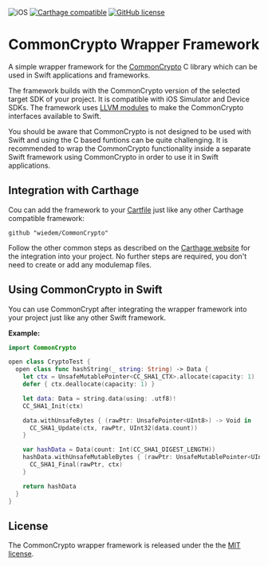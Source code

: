 ![iOS](https://img.shields.io/badge/os-iOS-green.svg?style=flat)
[![Carthage compatible](https://img.shields.io/badge/Carthage-compatible-4BC51D.svg?style=flat)](https://github.com/Carthage/Carthage)
[![GitHub license](https://img.shields.io/badge/license-MIT-lightgrey.svg)](LICENSE.txt)

# CommonCrypto Wrapper Framework
A simple wrapper framework for the [CommonCrypto][CommonCrypto-Source] C library which can be used in Swift applications and frameworks.

The framework builds with the CommonCrypto version of the selected target SDK of your project. It is compatible with iOS Simulator and Device SDKs.
The framework uses [LLVM modules][LLVM-Modules] to make the CommonCrypto interfaces available to Swift.


You should be aware that CommonCrypto is not designed to be used with Swift and using the C based funtions can be quite challenging. It is recommended to wrap the CommonCrypto functionality inside a separate Swift framework using CommonCrypto in order to use it in Swift applications.


## Integration with Carthage
Cou can add the framework to your [Cartfile][Carthage-Cartfile] just like any other Carthage compatible framework:
```
github "wiedem/CommonCrypto"
```

Follow the other common steps as described on the [Carthage website][Carthage] for the integration into your project.
No further steps are required, you don't need to create or add any modulemap files.


## Using CommonCrypto in Swift
You can use CommonCrypt after integrating the wrapper framework into your project just like any other Swift framework.

**Example:**
```Swift
import CommonCrypto

open class CryptoTest {
  open class func hashString(_ string: String) -> Data {
    let ctx = UnsafeMutablePointer<CC_SHA1_CTX>.allocate(capacity: 1)
    defer { ctx.deallocate(capacity: 1) }

    let data: Data = string.data(using: .utf8)!
    CC_SHA1_Init(ctx)

    data.withUnsafeBytes { (rawPtr: UnsafePointer<UInt8>) -> Void in
      CC_SHA1_Update(ctx, rawPtr, UInt32(data.count))
    }

    var hashData = Data(count: Int(CC_SHA1_DIGEST_LENGTH))
    hashData.withUnsafeMutableBytes { (rawPtr: UnsafeMutablePointer<UInt8>) -> Void in
      CC_SHA1_Final(rawPtr, ctx)
    }

    return hashData
  }
}
```


## License
The CommonCrypto wrapper framework is released under the the [MIT license](LICENSE.txt).


[CommonCrypto-Source]: https://opensource.apple.com/source/CommonCrypto/ "CommonCrypto Sources"
[Security-Apple-Developer]: https://developer.apple.com/security/ "Security - Appler Developer"
[LLVM-Modules]: http://clang.llvm.org/docs/Modules.html "LLVM - Modules"
[Carthage]: https://github.com/Carthage/Carthage "Carthage"
[Carthage-Cartfile]: https://github.com/Carthage/Carthage/blob/master/Documentation/Artifacts.md#cartfile "Carthage - Cartfile"
